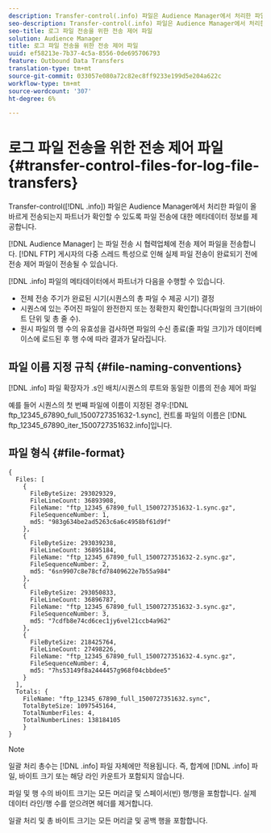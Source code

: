 ```yaml
---
description: Transfer-control(.info) 파일은 Audience Manager에서 처리한 파일이 올바르게 전송되는지 파트너가 확인할 수 있도록 파일 전송에 대한 메타데이터 정보를 제공합니다.
seo-description: Transfer-control(.info) 파일은 Audience Manager에서 처리한 파일이 올바르게 전송되는지 파트너가 확인할 수 있도록 파일 전송에 대한 메타데이터 정보를 제공합니다.
seo-title: 로그 파일 전송을 위한 전송 제어 파일
solution: Audience Manager
title: 로그 파일 전송을 위한 전송 제어 파일
uuid: ef58213e-7b37-4c5a-8556-0de695706793
feature: Outbound Data Transfers
translation-type: tm+mt
source-git-commit: 033057e080a72c82ec8ff9233e199d5e204a622c
workflow-type: tm+mt
source-wordcount: '307'
ht-degree: 6%

---
```



# 로그 파일 전송을 위한 전송 제어 파일 {#transfer-control-files-for-log-file-transfers}

Transfer-control([!DNL .info]) 파일은 Audience Manager에서 처리한 파일이 올바르게 전송되는지 파트너가 확인할 수 있도록 파일 전송에 대한 메타데이터 정보를 제공합니다.

[!DNL Audience Manager] 는 파일 전송 시 협력업체에 전송 제어 파일을 전송합니다. [!DNL FTP] 게시자의 다중 스레드 특성으로 인해 실제 파일 전송이 완료되기 전에 전송 제어 파일이 전송될 수 있습니다.

[!DNL .info] 파일의 메타데이터에서 파트너가 다음을 수행할 수 있습니다.

* 전체 전송 주기가 완료된 시기(시퀀스의 총 파일 수 제공 시기) 결정
* 시퀀스에 있는 주어진 파일이 완전한지 또는 정확한지 확인합니다(파일의 크기(바이트 단위 및 총 줄 수).
* 원시 파일의 행 수의 유효성을 검사하면 파일의 수신 종료(줄 파일 크기)가 데이터베이스에 로드된 후 행 수에 따라 결과가 달라집니다.

## 파일 이름 지정 규칙 {#file-naming-conventions}

[!DNL .info] 파일 확장자가 .s인 배치/시퀀스의 루트와 동일한 이름의 전송 제어 파일

예를 들어 시퀀스의 첫 번째 파일에 이름이 지정된 경우:[!DNL ftp_12345_67890_full_1500727351632-1.sync], 컨트롤 파일의 이름은 [!DNL ftp_12345_67890_iter_1500727351632.info]입니다.

## 파일 형식 {#file-format}

```
{
  Files: [
    {
      FileByteSize: 293029329,
      FileLineCount: 36893908,
      FileName: "ftp_12345_67890_full_1500727351632-1.sync.gz",
      FileSequenceNumber: 1,
      md5: "983g634be2ad5263c6a6c4958bf61d9f"
    },
    {
      FileByteSize: 293039238,
      FileLineCount: 36895184,
      FileName: "ftp_12345_67890_full_1500727351632-2.sync.gz",
      FileSequenceNumber: 2,
      md5: "6sn9907c8e78cfd78409622e7b55a984"
    },
    {
      FileByteSize: 293050833,
      FileLineCount: 36896787,
      FileName: "ftp_12345_67890_full_1500727351632-3.sync.gz",
      FileSequenceNumber: 3,
      md5: "7cdfb8e74cd6cec1jy6vel21ccb4a962"
    },
    {
      FileByteSize: 218425764,
      FileLineCount: 27498226,
      FileName: "ftp_12345_67890_full_1500727351632-4.sync.gz",
      FileSequenceNumber: 4,
      md5: "7hs53149f8a2444457g968f04cbbdee5"
    }
  ],
  Totals: {
    FileName: "ftp_12345_67890_full_1500727351632.sync",
    TotalByteSize: 1097545164,
    TotalNumberFiles: 4,
    TotalNumberLines: 138184105
    }
}
```

>[!NOTE]
>
> 일괄 처리 총수는 [!DNL .info] 파일 자체에만 적용됩니다. 즉, 합계에 [!DNL .info] 파일, 바이트 크기 또는 해당 라인 카운트가 포함되지 않습니다.
>
> 파일 및 행 수의 바이트 크기는 모든 머리글 및 스페이서(빈) 행/행을 포함합니다. 실제 데이터 라인/행 수를 얻으려면 헤더를 제거합니다.
>
> 일괄 처리 및 총 바이트 크기는 모든 머리글 및 공백 행을 포함합니다.